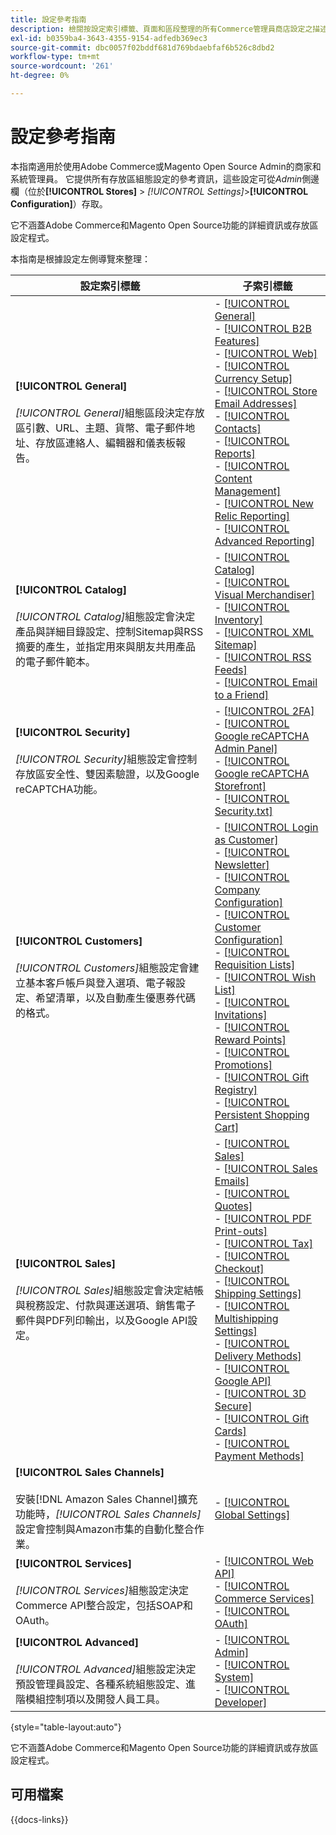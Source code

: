 ```yaml
---
title: 設定參考指南
description: 檢閱按設定索引標籤、頁面和區段整理的所有Commerce管理員商店設定之描述性資訊。
exl-id: b0359ba4-3643-4355-9154-adfedb369ec3
source-git-commit: dbc0057f02bddf681d769bdaebfaf6b526c8dbd2
workflow-type: tm+mt
source-wordcount: '261'
ht-degree: 0%

---
```


# 設定參考指南

本指南適用於使用Adobe Commerce或Magento Open Source Admin的商家和系統管理員。 它提供所有存放區組態設定的參考資訊，這些設定可從&#x200B;_Admin_&#x200B;側邊欄（位於&#x200B;**[!UICONTROL Stores]** > _[!UICONTROL Settings]_>**[!UICONTROL Configuration]**）存取。

它不涵蓋Adobe Commerce和Magento Open Source功能的詳細資訊或存放區設定程式。

本指南是根據設定左側導覽來整理：

| 設定索引標籤 | 子索引標籤 |
| ----------------- | ---------- |
| **[!UICONTROL General]** <br/><br/> _[!UICONTROL General]_&#x200B;組態區段決定存放區引數、URL、主題、貨幣、電子郵件地址、存放區連絡人、編輯器和儀表板報告。 | - [[!UICONTROL General]](./general/general.md)<br>- [[!UICONTROL B2B Features]](./general/b2b-features.md)<br>- [[!UICONTROL Web]](./general/web.md)<br>- [[!UICONTROL Currency Setup]](./general/currency-setup.md)<br>- [[!UICONTROL Store Email Addresses]](./general/store-email-addresses.md)<br>- [[!UICONTROL Contacts]](./general/contacts.md)<br>- [[!UICONTROL Reports]](./general/reports.md)<br>- [[!UICONTROL Content Management]](./general/content-management.md)<br>- [[!UICONTROL New Relic Reporting]](./general/new-relic-reporting.md)<br>- [[!UICONTROL Advanced Reporting]](./general/advanced-reporting.md) |
| **[!UICONTROL Catalog]** <br/><br/> _[!UICONTROL Catalog]_&#x200B;組態設定會決定產品與詳細目錄設定、控制Sitemap與RSS摘要的產生，並指定用來與朋友共用產品的電子郵件範本。 | - [[!UICONTROL Catalog]](./catalog/catalog.md)<br>- [[!UICONTROL Visual Merchandiser]](./catalog/visual-merchandiser.md)<br>- [[!UICONTROL Inventory]](./catalog/inventory.md)<br>- [[!UICONTROL XML Sitemap]](./catalog/xml-sitemap.md)<br>- [[!UICONTROL RSS Feeds]](./catalog/rss-feeds.md)<br>- [[!UICONTROL Email to a Friend]](./catalog/email-to-a-friend.md) |
| **[!UICONTROL Security]** <br/><br/> _[!UICONTROL Security]_&#x200B;組態設定會控制存放區安全性、雙因素驗證，以及Google reCAPTCHA功能。 | - [[!UICONTROL 2FA]](./security/2fa.md)<br>- [[!UICONTROL Google reCAPTCHA Admin Panel]](./security/google-recaptcha-admin.md)<br>- [[!UICONTROL Google reCAPTCHA Storefront]](./security/google-recaptcha-storefront.md)<br>- [[!UICONTROL Security.txt]](./security/security-txt.md) |
| **[!UICONTROL Customers]** <br/><br/> _[!UICONTROL Customers]_&#x200B;組態設定會建立基本客戶帳戶與登入選項、電子報設定、希望清單，以及自動產生優惠券代碼的格式。 | - [[!UICONTROL Login as Customer]](./customers/login-as-customer.md)<br>- [[!UICONTROL Newsletter]](./customers/newsletter.md)<br>- [[!UICONTROL Company Configuration]](./customers/company-configuration.md)<br>- [[!UICONTROL Customer Configuration]](./customers/customer-configuration.md)<br>- [[!UICONTROL Requisition Lists]](./customers/requisition-lists.md)<br>- [[!UICONTROL Wish List]](./customers/wishlist.md)<br>- [[!UICONTROL Invitations]](./customers/invitations.md)<br>- [[!UICONTROL Reward Points]](./customers/reward-points.md)<br>- [[!UICONTROL Promotions]](./customers/promotions.md)<br>- [[!UICONTROL Gift Registry]](./customers/gift-registry.md)<br>- [[!UICONTROL Persistent Shopping Cart]](./customers/persistent-shopping-cart.md) |
| **[!UICONTROL Sales]** <br/><br/> _[!UICONTROL Sales]_&#x200B;組態設定會決定結帳與稅務設定、付款與運送選項、銷售電子郵件與PDF列印輸出，以及Google API設定。 | - [[!UICONTROL Sales]](./sales/sales.md)<br>- [[!UICONTROL Sales Emails]](./sales/sales-emails.md)<br>- [[!UICONTROL Quotes]](./sales/quotes.md)<br>- [[!UICONTROL PDF Print-outs]](./sales/pdf-print-outs.md)<br>- [[!UICONTROL Tax]](./sales/tax.md)<br>- [[!UICONTROL Checkout]](./sales/checkout.md)<br>- [[!UICONTROL Shipping Settings]](./sales/shipping-settings.md)<br>- [[!UICONTROL Multishipping Settings]](./sales/multishipping-settings.md)<br>- [[!UICONTROL Delivery Methods]](./sales/delivery-methods.md)<br>- [[!UICONTROL Google API]](./sales/google-api.md)<br>- [[!UICONTROL 3D Secure]](./sales/3d-secure.md)<br>- [[!UICONTROL Gift Cards]](./sales/gift-cards.md)<br>- [[!UICONTROL Payment Methods]](./sales/payment-methods.md) |
| **[!UICONTROL Sales Channels]** <br/><br/>安裝[!DNL Amazon Sales Channel]擴充功能時，_[!UICONTROL Sales Channels]_&#x200B;設定會控制與Amazon市集的自動化整合作業。 | - [[!UICONTROL Global Settings]](sales-channels.md) |
| **[!UICONTROL Services]** <br/><br/> _[!UICONTROL Services]_&#x200B;組態設定決定Commerce API整合設定，包括SOAP和OAuth。 | - [[!UICONTROL Web API]](./services/magento-web-api.md)<br>- [[!UICONTROL Commerce Services]](./services/saas.md)<br>- [[!UICONTROL OAuth]](./services/oauth.md) |
| **[!UICONTROL Advanced]** <br/><br/> _[!UICONTROL Advanced]_&#x200B;組態設定決定預設管理員設定、各種系統組態設定、進階模組控制項以及開發人員工具。 | - [[!UICONTROL Admin]](./advanced/admin.md)<br>- [[!UICONTROL System]](./advanced/system.md)<br>- [[!UICONTROL Developer]](./advanced/developer.md) |

{style="table-layout:auto"}

它不涵蓋Adobe Commerce和Magento Open Source功能的詳細資訊或存放區設定程式。

## 可用檔案

{{docs-links}}
